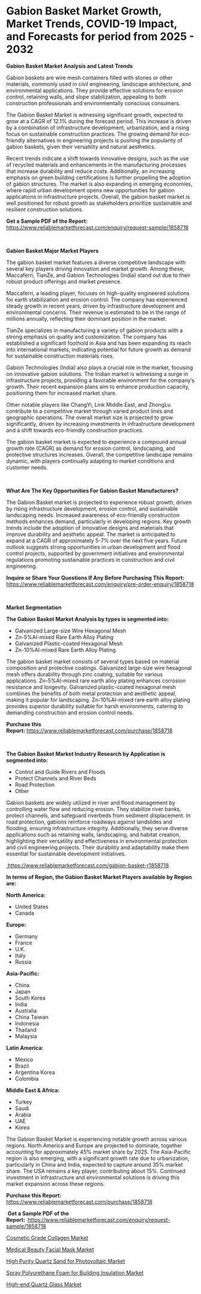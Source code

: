 <p><h1>Gabion Basket Market Growth, Market Trends, COVID-19 Impact, and Forecasts for period from 2025 - 2032</h1></p><p><strong>Gabion Basket Market Analysis and Latest Trends</strong></p>
<p><p>Gabion baskets are wire mesh containers filled with stones or other materials, commonly used in civil engineering, landscape architecture, and environmental applications. They provide effective solutions for erosion control, retaining walls, and slope stabilization, appealing to both construction professionals and environmentally conscious consumers.</p><p>The Gabion Basket Market is witnessing significant growth, expected to grow at a CAGR of 12.1% during the forecast period. This increase is driven by a combination of infrastructure development, urbanization, and a rising focus on sustainable construction practices. The growing demand for eco-friendly alternatives in engineering projects is pushing the popularity of gabion baskets, given their versatility and natural aesthetics.</p><p>Recent trends indicate a shift towards innovative designs, such as the use of recycled materials and enhancements in the manufacturing processes that increase durability and reduce costs. Additionally, an increasing emphasis on green building certifications is further propelling the adoption of gabion structures. The market is also expanding in emerging economies, where rapid urban development opens new opportunities for gabion applications in infrastructure projects. Overall, the gabion basket market is well positioned for robust growth as stakeholders prioritize sustainable and resilient construction solutions.</p></p>
<p><strong>Get a Sample PDF of the Report:&nbsp;</strong> <a href="https://www.reliablemarketforecast.com/enquiry/request-sample/1858718?utm_campaign=1108&utm_medium=2&utm_source=Github&utm_content=ia&utm_term=27032025&utm_id=gabion-basket">https://www.reliablemarketforecast.com/enquiry/request-sample/1858718</a></p>
<p>&nbsp;</p>
<p><strong>Gabion Basket Major Market Players</strong></p>
<p><p>The gabion basket market features a diverse competitive landscape with several key players driving innovation and market growth. Among these, Maccaferri, TianZe, and Gabion Technologies (India) stand out due to their robust product offerings and market presence. </p><p>Maccaferri, a leading player, focuses on high-quality engineered solutions for earth stabilization and erosion control. The company has experienced steady growth in recent years, driven by infrastructure development and environmental concerns. Their revenue is estimated to be in the range of millions annually, reflecting their dominant position in the market.</p><p>TianZe specializes in manufacturing a variety of gabion products with a strong emphasis on quality and customization. The company has established a significant foothold in Asia and has been expanding its reach into international markets, indicating potential for future growth as demand for sustainable construction materials rises.</p><p>Gabion Technologies (India) also plays a crucial role in the market, focusing on innovative gabion solutions. The Indian market is witnessing a surge in infrastructure projects, providing a favorable environment for the company’s growth. Their recent expansion plans aim to enhance production capacity, positioning them for increased market share.</p><p>Other notable players like ChangYi, Link Middle East, and ZhongLu contribute to a competitive market through varied product lines and geographic operations. The overall market size is projected to grow significantly, driven by increasing investments in infrastructure development and a shift towards eco-friendly construction practices.</p><p>The gabion basket market is expected to experience a compound annual growth rate (CAGR) as demand for erosion control, landscaping, and protective structures increases. Overall, the competitive landscape remains dynamic, with players continually adapting to market conditions and customer needs.</p></p>
<p>&nbsp;</p>
<p><strong>What Are The Key Opportunities For Gabion Basket Manufacturers?</strong></p>
<p><p>The Gabion Basket market is projected to experience robust growth, driven by rising infrastructure development, erosion control, and sustainable landscaping needs. Increased awareness of eco-friendly construction methods enhances demand, particularly in developing regions. Key growth trends include the adoption of innovative designs and materials that improve durability and aesthetic appeal. The market is anticipated to expand at a CAGR of approximately 5-7% over the next five years. Future outlook suggests strong opportunities in urban development and flood control projects, supported by government initiatives and environmental regulations promoting sustainable practices in construction and civil engineering.</p></p>
<p><strong>Inquire or Share Your Questions If Any Before Purchasing This Report:</strong> <a href="https://www.reliablemarketforecast.com/enquiry/pre-order-enquiry/1858718?utm_campaign=1108&utm_medium=2&utm_source=Github&utm_content=ia&utm_term=27032025&utm_id=gabion-basket">https://www.reliablemarketforecast.com/enquiry/pre-order-enquiry/1858718</a></p>
<p>&nbsp;</p>
<p><strong>Market Segmentation</strong></p>
<p><strong>The Gabion Basket Market Analysis by types is segmented into:</strong></p>
<p><ul><li>Galvanized Large-size Wire Hexagonal Mesh</li><li>Zn-5%Al-mixed Rare Earth Alloy Plating</li><li>Galvanized Plastic-coated Hexagonal Mesh</li><li>Zn-10%Al-mixed Rare Earth Alloy Plating</li></ul></p>
<p><p>The gabion basket market consists of several types based on material composition and protective coatings. Galvanized large-size wire hexagonal mesh offers durability through zinc coating, suitable for various applications. Zn-5%Al-mixed rare earth alloy plating enhances corrosion resistance and longevity. Galvanized plastic-coated hexagonal mesh combines the benefits of both metal protection and aesthetic appeal, making it popular for landscaping. Zn-10%Al-mixed rare earth alloy plating provides superior durability suitable for harsh environments, catering to demanding construction and erosion control needs.</p></p>
<p><strong>Purchase this Report:&nbsp;</strong><a href="https://www.reliablemarketforecast.com/purchase/1858718?utm_campaign=1108&utm_medium=2&utm_source=Github&utm_content=ia&utm_term=27032025&utm_id=gabion-basket">https://www.reliablemarketforecast.com/purchase/1858718</a></p>
<p>&nbsp;</p>
<p><strong>The Gabion Basket Market Industry Research by Application is segmented into:</strong></p>
<p><ul><li>Control and Guide Rivers and Floods</li><li>Protect Channels and River Beds</li><li>Road Protection</li><li>Other</li></ul></p>
<p><p>Gabion baskets are widely utilized in river and flood management by controlling water flow and reducing erosion. They stabilize river banks, protect channels, and safeguard riverbeds from sediment displacement. In road protection, gabions reinforce roadways against landslides and flooding, ensuring infrastructure integrity. Additionally, they serve diverse applications such as retaining walls, landscaping, and habitat creation, highlighting their versatility and effectiveness in environmental protection and civil engineering projects. Their durability and adaptability make them essential for sustainable development initiatives.</p></p>
<p><a href="https://www.reliablemarketforecast.com/gabion-basket-r1858718?utm_campaign=1108&utm_medium=2&utm_source=Github&utm_content=ia&utm_term=27032025&utm_id=gabion-basket">&nbsp;https://www.reliablemarketforecast.com/gabion-basket-r1858718</a></p>
<p><strong>In terms of Region, the Gabion Basket Market Players available by Region are:</strong></p>
<p>
    <p> <strong> North America: </strong>
        <ul>
            <li>United States</li>
            <li>Canada</li>
        </ul>
        </p> 
    <p> <strong> Europe: </strong>
        <ul>
            <li>Germany</li>
            <li>France</li>
            <li>U.K.</li>
            <li>Italy</li>
            <li>Russia</li>
        </ul>
        </p> 
    <p> <strong> Asia-Pacific: </strong>
        <ul>
            <li>China</li>
            <li>Japan</li>
            <li>South Korea</li>
            <li>India</li>
            <li>Australia</li>
            <li>China Taiwan</li>
            <li>Indonesia</li>
            <li>Thailand</li>
            <li>Malaysia</li>
        </ul>
        </p> 
    <p> <strong> Latin America: </strong>
        <ul>
            <li>Mexico</li>
            <li>Brazil</li>
            <li>Argentina Korea</li>
            <li>Colombia</li>
        </ul>
        </p> 
    <p> <strong> Middle East & Africa: </strong>
        <ul>
            <li>Turkey</li>
            <li>Saudi</li>
            <li>Arabia</li>
            <li>UAE</li>
            <li>Korea</li>
        </ul>
    </p>
    </p>
<p><p>The Gabion Basket Market is experiencing notable growth across various regions. North America and Europe are projected to dominate, together accounting for approximately 45% market share by 2025. The Asia-Pacific region is also emerging, with a significant growth rate due to urbanization, particularly in China and India, expected to capture around 35% market share. The USA remains a key player, contributing about 15%. Continued investment in infrastructure and environmental solutions is driving this market expansion across these regions.</p></p>
<p><strong>Purchase this Report: </strong><a href="https://www.reliablemarketforecast.com/purchase/1858718?utm_campaign=1108&utm_medium=2&utm_source=Github&utm_content=ia&utm_term=27032025&utm_id=gabion-basket">https://www.reliablemarketforecast.com/purchase/1858718</a></p>
<p>&nbsp;<strong>Get a Sample PDF of the Report:&nbsp;&nbsp;</strong><a href="https://www.reliablemarketforecast.com/enquiry/request-sample/1858718?utm_campaign=1108&utm_medium=2&utm_source=Github&utm_content=ia&utm_term=27032025&utm_id=gabion-basket">https://www.reliablemarketforecast.com/enquiry/request-sample/1858718</a></p>
<p><strong></strong></p>
<p><p><a href="https://github.com/winjelequegt/Market-Research-Report-List-1/blob/main/cosmetic-grade-collagen-market.md?utm_campaign=1108&utm_medium=2&utm_source=Github&utm_content=ia&utm_term=27032025&utm_id=gabion-basket">Cosmetic Grade Collagen Market</a></p><p><a href="https://github.com/fontshatintj/Market-Research-Report-List-1/blob/main/medical-beauty-facial-mask-market.md?utm_campaign=1108&utm_medium=2&utm_source=Github&utm_content=ia&utm_term=27032025&utm_id=gabion-basket">Medical Beauty Facial Mask Market</a></p><p><a href="https://github.com/wilzeryammy/Market-Research-Report-List-1/blob/main/high-purity-quartz-sand-for-photovoltaic-market.md?utm_campaign=1108&utm_medium=2&utm_source=Github&utm_content=ia&utm_term=27032025&utm_id=gabion-basket">High Purity Quartz Sand for Photovoltaic Market</a></p><p><a href="https://github.com/bredevasil2q/Market-Research-Report-List-1/blob/main/spray-polyurethane-foam-for-building-insulation-market.md?utm_campaign=1108&utm_medium=2&utm_source=Github&utm_content=ia&utm_term=27032025&utm_id=gabion-basket">Spray Polyurethane Foam for Building Insulation Market</a></p><p><a href="https://github.com/firdwsermald/Market-Research-Report-List-1/blob/main/high-end-quartz-glass-market.md?utm_campaign=1108&utm_medium=2&utm_source=Github&utm_content=ia&utm_term=27032025&utm_id=gabion-basket">High-end Quartz Glass Market</a></p></p>